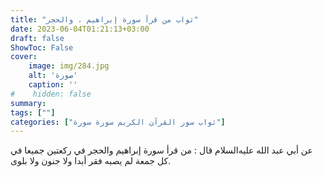 ```yaml
---
title: "ثواب من قرأ سورة إبراهيم ، والحجر"
date: 2023-06-04T01:21:13+03:00
draft: false
ShowToc: False
cover:
    image: img/284.jpg
    alt: 'صورة'
    caption: ''
#    hidden: false
summary: 
tags: [""]
categories: ["ثواب سور القرآن الكريم سورة سورة"]
---
```

عن
أبي عبد الله عليه‌السلام قال : من قرأ سورة إبراهيم والحجر في ركعتين جميعا
في كل جمعة لم يصبه فقر أبدا ولا جنون ولا بلوى.

